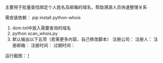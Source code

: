 主要用于批量查找绑定个人姓名及邮箱的域名，帮助溯源人员快速整理关系

需安装依赖： pip install python-whois

1. dom.txt中放入需要查询的域名
2. python scan_whois.py
3. 默认输出以下五项（若需更多内容，自己修改脚本）
注册公司： 
注册人： 
注册邮箱： 
注册时间： 
过期时间：

运行截图：
[!](https://github.com/start-cat/scan_whois/blob/master/Xnip2020-09-20_16-27-54.jpg)
